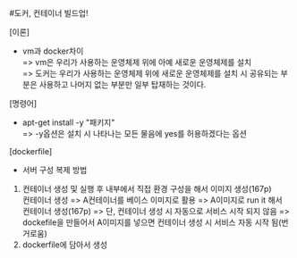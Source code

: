 #도커, 컨테이너 빌드업!

[이론]

- vm과 docker차이  
  => vm은 우리가 사용하는 운영체제 위에 아예 새로운 운영체제를 설치  
  => 도커는 우리가 사용하는 운영체제 위에 새로운 운영체제를 설치 시 공유되는 부분은 사용하고 나머지 없는 부분만 일부 탑재하는 것이다.

[명령어]

- apt-get install -y "패키지"  
  => -y옵션은 설치 시 나타나는 모든 물음에 yes를 허용하겠다는 옵션

[dockerfile]

- 서버 구성 복제 방법

1. 컨테이너 생성 및 실행 후 내부에서 직접 환경 구성을 해서 이미지 생성(167p)  
   컨테이너 생성 => A컨테이너를 베이스 이미지로 활용 => A이미지로 run it 해서 컨테이너 생성(167p) => 단, 컨테이너 생성 시 자동으로 서비스 시작 되지 않음 => dockefile을 만들어서 A이미지를 넣으면 컨테이너 생성 시 서비스 자동 시작 됨(번거로움)
2. dockerfile에 담아서 생성

